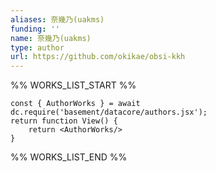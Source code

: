 ```yaml
---
aliases: 奈幾乃(uakms)
funding: ''
name: 奈幾乃(uakms)
type: author
url: https://github.com/okikae/obsi-kkh
---
```



%% WORKS_LIST_START %%

```datacorejsx
const { AuthorWorks } = await dc.require('basement/datacore/authors.jsx');
return function View() {
    return <AuthorWorks/>
}
```
%% WORKS_LIST_END %%